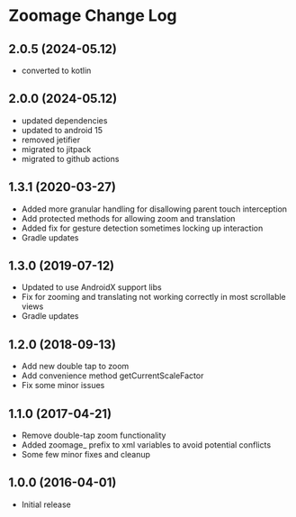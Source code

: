 # Zoomage Change Log

## 2.0.5 (2024-05.12)
- converted to kotlin

## 2.0.0 (2024-05.12)
- updated dependencies
- updated to android 15
- removed jetifier
- migrated to jitpack
- migrated to github actions

## 1.3.1 (2020-03-27)
- Added more granular handling for disallowing parent touch interception
- Add protected methods for allowing zoom and translation
- Added fix for gesture detection sometimes locking up interaction
- Gradle updates

## 1.3.0 (2019-07-12)
- Updated to use AndroidX support libs
- Fix for zooming and translating not working correctly in most scrollable views
- Gradle updates

## 1.2.0 (2018-09-13)
- Add new double tap to zoom
- Add convenience method getCurrentScaleFactor
- Fix some minor issues

## 1.1.0 (2017-04-21)
- Remove double-tap zoom functionality
- Added zoomage_ prefix to xml variables to avoid potential conflicts
- Some few minor fixes and cleanup

## 1.0.0 (2016-04-01)
- Initial release
